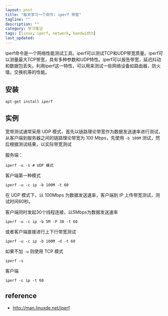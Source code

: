 ```yaml
---
layout: post
title: "每天学习一个命令: iperf 带宽"
tagline: ""
description: ""
category: 学习笔记
tags: [linux, iperf, network, bandwidth]
last_updated: 
---
```


iperf命令是一个网络性能测试工具。iperf可以测试TCP和UDP带宽质量。iperf可以测量最大TCP带宽，具有多种参数和UDP特性。iperf可以报告带宽，延迟抖动和数据包丢失。利用iperf这一特性，可以用来测试一些网络设备如路由器，防火墙，交换机等的性能。 


## 安装

    apt-get install iperf

## 实例

宽带测试通常采用 UDP 模式，首先以链路理论带宽作为数据发送速率进行测试，从客户端到服务器之间的链路理论带宽为 100 Mbps，先使用 `-b 100M` 测试，然后根据测试结果，以实际带宽测试

服务端：

    iperf -u -s # UDP 模式

客户端第一种模式

    iperf -u -c ip -b 100M -t 60

在 UDP 模式下，以 100Mbps 为数据发送速率，客户端到 IP 上传带宽测试，测试时间60秒。

客户端同时发起30个线程连接，以5Mbps为数据发送速率

    iperf -u -c ip -b 5M -P 30 -t 60

或者客户端直接进行上下行带宽测试

    iperf -u -c ip -b 100M -d -t 60


如果不加 `-u` 则使用 TCP 模式

    iperf -s

客户端

    iperf -c ip -t 60

## reference

- <http://man.linuxde.net/iperf>
